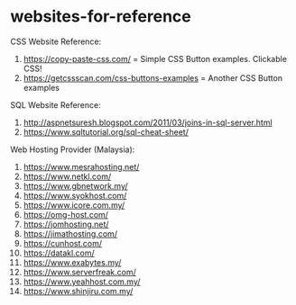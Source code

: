 # websites-for-reference

CSS Website Reference:
1. https://copy-paste-css.com/ = Simple CSS Button examples. Clickable CSS!
2. https://getcssscan.com/css-buttons-examples = Another CSS Button examples

SQL Website Reference:
1. http://aspnetsuresh.blogspot.com/2011/03/joins-in-sql-server.html
2. https://www.sqltutorial.org/sql-cheat-sheet/



Web Hosting Provider (Malaysia):
1. https://www.mesrahosting.net/
2. https://www.netkl.com/
3. https://www.gbnetwork.my/
4. https://www.syokhost.com/
5. https://www.icore.com.my/
6. https://omg-host.com/
7. https://jomhosting.net/
8. https://jimathosting.com/
9. https://cunhost.com/
10. https://datakl.com/
11. https://www.exabytes.my/
12. https://www.serverfreak.com/
13. https://www.yeahhost.com.my/
14. https://www.shinjiru.com.my/

